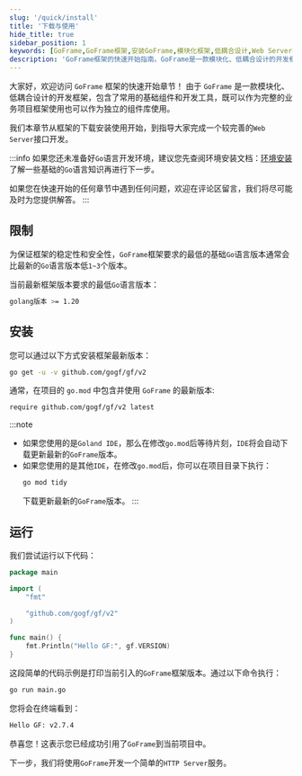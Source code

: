 ```yaml
---
slug: '/quick/install'
title: '下载与使用'
hide_title: true
sidebar_position: 1
keywords: [GoFrame,GoFrame框架,安装GoFrame,模块化框架,低耦合设计,Web Server接口开发,Go语言环境,项目框架,基础组件,HTTP Server]
description: 'GoFrame框架的快速开始指南。GoFrame是一款模块化、低耦合设计的开发框架，包含常用基础组件和开发工具，适用于完整业务项目和独立组件库。内容涵盖GoFrame的下载与安装、运行基本操作，并介绍如何开发简易Web Server接口应用。'
---
```


大家好，欢迎访问 `GoFrame` 框架的快速开始章节！
由于 `GoFrame` 是一款模块化、低耦合设计的开发框架，包含了常用的基础组件和开发工具，既可以作为完整的业务项目框架使用也可以作为独立的组件库使用。

我们本章节从框架的下载安装使用开始，到指导大家完成一个较完善的`Web Server`接口开发。


:::info
如果您还未准备好`Go`语言开发环境，建议您先查阅环境安装文档：[环境安装](../../docs/其他资料/准备工作/准备工作.md)
了解一些基础的`Go`语言知识再进行下一步。

如果您在快速开始的任何章节中遇到任何问题，欢迎在评论区留言，我们将尽可能及时为您提供解答。
:::

## 限制

为保证框架的稳定性和安全性，`GoFrame`框架要求的最低的基础`Go`语言版本通常会比最新的`Go`语言版本低`1~3`个版本。

当前最新框架版本要求的最低`Go`语言版本：
```bash
golang版本 >= 1.20
```

## 安装
您可以通过以下方式安装框架最新版本：
```bash
go get -u -v github.com/gogf/gf/v2
```

通常，在项目的 `go.mod` 中包含并使用 `GoFrame` 的最新版本:

```bash
require github.com/gogf/gf/v2 latest
```
:::note
- 如果您使用的是`Goland IDE`，那么在修改`go.mod`后等待片刻，`IDE`将会自动下载更新最新的`GoFrame`版本。
- 如果您使用的是其他`IDE`，在修改`go.mod`后，你可以在项目目录下执行：
    ```bash
    go mod tidy
    ```
  下载更新最新的`GoFrame`版本。
  :::

## 运行

我们尝试运行以下代码：
```go title="main.go"
package main

import (
    "fmt"

    "github.com/gogf/gf/v2"
)

func main() {
    fmt.Println("Hello GF:", gf.VERSION)
}
```
这段简单的代码示例是打印当前引入的`GoFrame`框架版本。通过以下命令执行：
```bash
go run main.go
```
您将会在终端看到：
```bash
Hello GF: v2.7.4
```

恭喜您！这表示您已经成功引用了`GoFrame`到当前项目中。

下一步，我们将使用`GoFrame`开发一个简单的`HTTP Server`服务。
